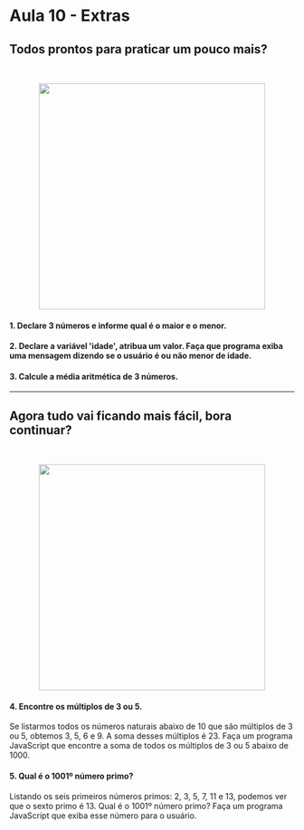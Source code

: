 # Aula 10 - Extras

 
## Todos prontos para praticar um pouco mais?<br>
 <br>
 <p align="center">
  <img src="https://gifdb.com/images/high/1950s-popeye-the-sailor-man-0n8n1hsdzc0i9dnm.gif" width=400
         
 </p>
<br>


#### 1. Declare 3 números e informe qual é o maior e o menor.

#### 2. Declare a variável 'idade', atribua um valor. Faça que programa exiba uma mensagem dizendo se o usuário é ou não menor de idade.

#### 3. Calcule a média aritmética de 3 números.

 
 ---

 ## Agora tudo vai ficando mais fácil, bora continuar?<br>
 
<br>
<p align="center">
<img src="https://miro.medium.com/v2/resize:fit:640/1*-kDfdHM08x820AD27iXtaA.gif" width=400
  
</p>
<br>
 
 
#### 4. Encontre os múltiplos de 3 ou 5.
Se listarmos todos os números naturais abaixo de 10 que são múltiplos de 3 ou 5, obtemos 3, 5, 6 e 9. A soma desses múltiplos é 23. Faça um programa JavaScript que encontre a soma de todos os múltiplos de 3 ou 5 abaixo de 1000.

#### 5. Qual é o 1001º número primo?
Listando os seis primeiros números primos: 2, 3, 5, 7, 11 e 13, podemos ver que o sexto primo é 13. Qual é o 1001º número primo? Faça um programa JavaScript que exiba esse número para o usuário.
